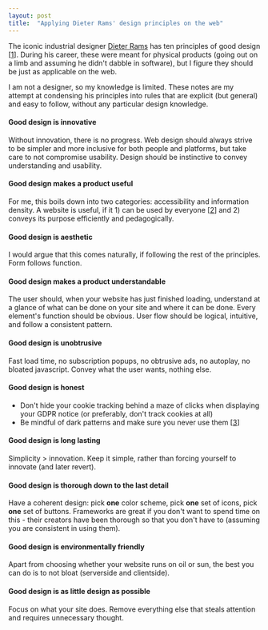 ```yaml
---
layout: post
title:  "Applying Dieter Rams' design principles on the web"
---
```


The iconic industrial designer [Dieter Rams](https://en.wikipedia.org/wiki/Dieter_Rams) has ten principles of good design [[1](https://web.archive.org/web/20120904120034/http://www.sfmoma.org/about/press/press_exhibitions/releases/880)]. During his career, these were meant for physical products (going out on a limb and assuming he didn't dabble in software), but I figure they should be just as applicable on the web.

I am not a designer, so my knowledge is limited. These notes are my attempt at condensing his principles into rules that are explicit (but general) and easy to follow, without any particular design knowledge.

#### Good design is innovative

Without innovation, there is no progress. Web design should always strive to be simpler and more inclusive for both people and platforms, but take care to not compromise usability. Design should be instinctive to convey understanding and usability.

#### Good design makes a product useful

For me, this boils down into two categories: accessibility and information density. A website is useful, if it 1) can be used by everyone [[2](https://developer.mozilla.org/en-US/docs/Learn/Accessibility)] and 2) conveys its purpose efficiently and  pedagogically. 

#### Good design is aesthetic

I would argue that this comes naturally, if following the rest of the principles. Form follows function.

#### Good design makes a product understandable

The user should, when your website has just finished loading, understand at a glance of what can be done on your site and where it can be done. Every element's function should be obvious. User flow should be logical, intuitive, and follow a consistent pattern.

#### Good design is unobtrusive

Fast load time, no subscription popups, no obtrusive ads, no autoplay, no bloated javascript. Convey what the user wants, nothing else.

#### Good design is honest

- Don't hide your cookie tracking behind a maze of clicks when displaying your GDPR notice (or preferably, don't track cookies at all)
- Be mindful of dark patterns and make sure you never use them [[3](https://en.wikipedia.org/wiki/Dark_pattern)]

#### Good design is long lasting

Simplicity > innovation. Keep it simple, rather than forcing yourself to innovate (and later revert).

#### Good design is thorough down to the last detail

Have a coherent design: pick **one** color scheme, pick **one** set of icons, pick **one** set of buttons. Frameworks are great if you don't want to spend time on this - their creators have been thorough so that you don't have to (assuming you are consistent in using them).

#### Good design is environmentally friendly

Apart from choosing whether your website runs on oil or sun, the best you can do is to not bloat (serverside and clientside).

#### Good design is as little design as possible

Focus on what your site does. Remove everything else that steals attention and requires unnecessary thought.
